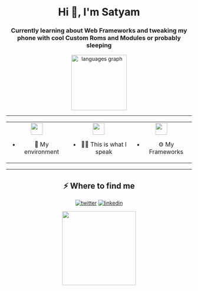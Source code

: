 <h1 align="center">Hi 👋, I'm Satyam</h1>
<h3 align="center">Currently learning about Web Frameworks and tweaking my phone with cool Custom Roms and Modules or probably sleeping</h3>

<div align="center">
  <!-- <img src="https://github-readme-streak-stats.herokuapp.com/?user=satyamrathirar&theme=tokyonight_duo&hide_border=true&date_format=M%20j%5B%2C%20Y%5D" height="140"/> -->
  
  <!--<img src="https://github-readme-stats.vercel.app/api/top-langs?username=satyamrathirar&locale=en&hide_title=false&layout=compact&card_width=320&langs_count=5&theme=dracula&hide_border=false&order=2" height="150" alt="languages graph"  /> -->
</div>
<div align="center">
    <img src="https://github-readme-stats.vercel.app/api/top-langs?username=satyamrathirar&locale=en&hide_title=false&layout=compact&card_width=320&langs_count=5&theme=dracula&hide_border=false&order=2" height="150" alt="languages graph"  />
</div>


---

<div align="center">

<table>
  <tr>
    <td align="center">
      <img src="https://skillicons.dev/icons?i=bash,arch" height="32"/>
      <ul>
        <li>🐧 My environment</li>
      </ul>
    </td>
    <td align="center">
      <img src="https://skillicons.dev/icons?i=python,js,cpp,c,html,dart" height="32"/>
      <ul>
        <li>🧑‍💻 This is what I speak</li>
      </ul>
    </td>
    <td align="center">
      <img src="https://skillicons.dev/icons?i=opencv,tensorflow,django" height="32"/>
      <ul>
        <li>⚙️ My Frameworks</li>
      </ul>
    </td>
  </tr>
</table>

</div>

---
<div align="center">
  <h2>⚡️ Where to find me</h2>
<p><a target="_blank" href="https://twitter.com/https://x.com/SatyamRathireso" style="display: inline-block;"><img src="https://img.shields.io/badge/twitter-x?style=for-the-badge&logo=x&logoColor=white&color=%230f1419" alt="twitter" /></a>
<a target="_blank" href="https://www.linkedin.com/in/https://www.linkedin.com/in/satyam-rathi/" style="display: inline-block;"><img src="https://img.shields.io/badge/linkedin-logo?style=for-the-badge&logo=linkedin&logoColor=white&color=%230a77b6" alt="linkedin" /></a></p>
</div>


<div align="center">
  <img height="200" src="https://media2.giphy.com/media/v1.Y2lkPTc5MGI3NjExeWlmNXhhaGRydXdteTRtamw3bjQ0OXhtYnd4ZTBncW1nY21wZ3E1eCZlcD12MV9pbnRlcm5hbF9naWZfYnlfaWQmY3Q9Zw/H4uE6w9G1uK4M/giphy.gif"  />
</div>

